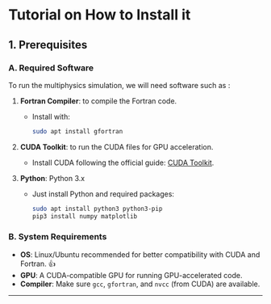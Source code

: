 # Tutorial on How to Install it
## **1. Prerequisites**

### **A. Required Software**

To run the multiphysics simulation, we will need software such as :

1. **Fortran Compiler**: to compile the Fortran code.
    - Install with: 
      ```bash
      sudo apt install gfortran
      ```
   
2. **CUDA Toolkit**: to run the CUDA files for GPU acceleration.
    - Install CUDA following the official guide: [CUDA Toolkit](https://developer.nvidia.com/cuda-toolkit).

3. **Python**: Python 3.x
    - Just install Python and required packages:
      ```bash
      sudo apt install python3 python3-pip
      pip3 install numpy matplotlib
      ```

### **B. System Requirements**

- **OS**: Linux/Ubuntu recommended for better compatibility with CUDA and Fortran. 👍
- **GPU**: A CUDA-compatible GPU for running GPU-accelerated code.
- **Compiler**: Make sure `gcc`, `gfortran`, and `nvcc` (from CUDA) are available.

---
<br>
